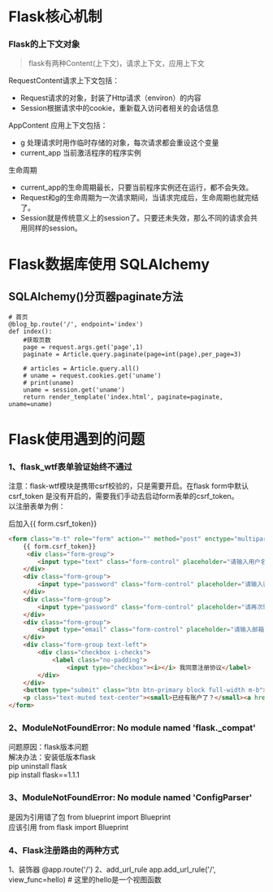 # Flask核心机制  

### Flask的上下文对象  

> flask有两种Content(上下文)，请求上下文，应用上下文  

RequestContent请求上下文包括：
-  Request请求的对象，封装了Http请求（environ）的内容  
-  Session根据请求中的cookie，重新载入访问者相关的会话信息    

AppContent 应用上下文包括：
- g 处理请求时用作临时存储的对象，每次请求都会重设这个变量  
- current_app 当前激活程序的程序实例  

生命周期  
- current_app的生命周期最长，只要当前程序实例还在运行，都不会失效。  
- Request和g的生命周期为一次请求期间，当请求完成后，生命周期也就完结了。  
- Session就是传统意义上的session了。只要还未失效，那么不同的请求会共用同样的session。  

# Flask数据库使用 SQLAlchemy  
## SQLAlchemy()分页器paginate方法  
```
# 首页
@blog_bp.route('/', endpoint='index')
def index():
    #获取页数
    page = request.args.get('page',1)
    paginate = Article.query.paginate(page=int(page),per_page=3)
 
    # articles = Article.query.all()
    # uname = request.cookies.get('uname')
    # print(uname)
    uname = session.get('uname')
    return render_template('index.html', paginate=paginate, uname=uname)
```

# Flask使用遇到的问题  
### 1、flask_wtf表单验证始终不通过  
注意：flask-wtf模块是携带csrf校验的，只是需要开启。在flask form中默认csrf_token 是没有开启的，需要我们手动去启动form表单的csrf_token。  
以注册表单为例：<form>后加入{{ form.csrf_token}}
```html
<form class="m-t" role="form" action="" method="post" enctype="multipart/form-data">
    {{ form.csrf_token}}
     <div class="form-group">
        <input type="text" class="form-control" placeholder="请输入用户名" required="", name="username">
    </div>
    <div class="form-group">
        <input type="password" class="form-control" placeholder="请输入密码" required="" name="password">
    </div>
    <div class="form-group">
        <input type="password" class="form-control" placeholder="请再次输入密码" required="" name="password_confirm">
    </div>
    <div class="form-group">
        <input type="email" class="form-control" placeholder="请输入邮箱" required="" name="email">
    </div>
    <div class="form-group text-left">
        <div class="checkbox i-checks">
            <label class="no-padding">
                <input type="checkbox"><i></i> 我同意注册协议</label>
        </div>
    </div>
    <button type="submit" class="btn btn-primary block full-width m-b">注 册</button>
    <p class="text-muted text-center"><small>已经有账户了？</small><a href="login.html">点此登录</a></p>
</form>
```  

### 2、ModuleNotFoundError: No module named 'flask._compat'  
问题原因：flask版本问题    
解决办法：安装低版本flask  
pip uninstall flask  
pip install flask==1.1.1  

### 3、ModuleNotFoundError: No module named 'ConfigParser'  

是因为引用错了包 from blueprint import Blueprint  
应该引用 from flask import Blueprint  

### 4、Flask注册路由的两种方式  
1、装饰器
@app.route('/')
2、add_url_rule
app.add_url_rule('/', view_func=hello) # 这里的hello是一个视图函数
